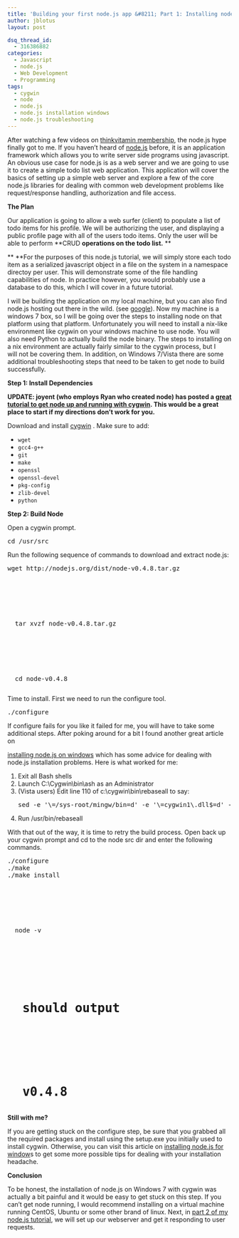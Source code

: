```yaml
---
title: 'Building your first node.js app &#8211; Part 1: Installing node on Windows 7'
author: jblotus
layout: post

dsq_thread_id:
  - 316386882
categories:
  - Javascript
  - node.js
  - Web Development
  - Programming
tags:
  - cygwin
  - node
  - node.js
  - node.js installation windows
  - node.js troubleshooting
---
```

After watching a few videos on [thinkvitamin membership][1], the node.js hype finally got to me. If you haven&#8217;t heard of [node.js][2] before, it is an application framework which allows you to write server side programs using javascript. An obvious use case for node.js is as a web server and we are going to use it to create a simple todo list web application. This application will cover the basics of setting up a simple web server and explore a few of the core node.js libraries for dealing with common web development problems like request/response handling, authorization and file access.

**The Plan**

Our application is going to allow a web surfer (client) to populate a list of todo items for his profile. We will be authorizing the user, and displaying a public profile page with all of the users todo items. Only the user will be able to perform **CRUD **operations on the todo list.** **

** **For the purposes of this node.js tutorial, we will simply store each todo item as a serialized javascript object in a file on the system in a namespace directoy per user. This will demonstrate some of the file handling capabilities of node. In practice however, you would probably use a database to do this, which I will cover in a future tutorial.

I will be building the application on my local machine, but you can also find node.js hosting out there in the wild. (see [google][3]). Now my machine is a windows 7 box, so I will be going over the steps to installing node on that platform using that platform. Unfortunately you will need to install a nix-like environment like cygwin on your windows machine to use node. You will also need Python to actually build the node binary. The steps to installing on a nix environment are actually fairly similar to the cygwin process, but I will not be covering them. In addition, on Windows 7/Vista there are some additional troubleshooting steps that need to be taken to get node to build successfully.

**Step 1: Install Dependencies**

**UPDATE: joyent (who employs Ryan who created node) has posted a [great tutorial to get node up and running with cygwin][4]. This would be a great place to start if my directions don&#8217;t work for you.**

Download and install [cygwin][5] . Make sure to add:

  * `wget`
  * `gcc4-g++`
  * `git`
  * `make`
  * `openssl`
  * `openssl-devel`
  * `pkg-config`
  * `zlib-devel`
  * `python`

**Step 2: Build Node**

Open a cygwin prompt.

<pre class="brush:shell">cd /usr/src</pre> Run the following sequence of commands to download and extract node.js:

<pre class="brush:shell">wget http://nodejs.org/dist/node-v0.4.8.tar.gz</p>



<p>
  tar xvzf node-v0.4.8.tar.gz
</p>



<p>
  cd node-v0.4.8</pre>
  Time to install. First we need to run the configure tool.


  <pre class="brush:shell">./configure</pre>
  If configure fails for you like it failed for me, you will have to take some additional steps. After poking around for a bit I found another great article on

  <a href="http://boxysystems.com/index.php/step-by-step-instructions-to-install-nodejs-on-windows"> installing node.js on windows</a> which has some advice for dealing with node.js installation problems. Here is what worked for me:
</p>



<ol>
  <li>
    Exit all Bash shells
  </li>


  <li>
    Launch C:\Cygwin\bin\ash as an Administrator
  </li>


  <li>
    (Vista users) Edit line 110 of c:\cygwin\bin\rebaseall to say:
    <pre>sed -e '\=/sys-root/mingw/bin=d' -e '\=cygwin1\.dll$=d' -e '\=cyglsa.*\.dll$=d' -e 's=^=/=' &gt;"$TmpFile"</pre>

  </li>


  <li>
    Run /usr/bin/rebaseall
  </li>

</ol>



<p>
  With that out of the way, it is time to retry the build process. Open back up your cygwin prompt and cd to the node src dir and enter the following commands.


  <pre class="brush:shell">./configure
./make
./make install</p>



<p>
  node -v
</p>



<h1>
  should output
</h1>



<h1>
  v0.4.8</pre>
</h1>



<p>
  <strong>Still with me?</strong>
</p>



<p>
  If you are getting stuck on the configure step, be sure that you grabbed all the required packages and install using the setup.exe you initially used to install cygwin. Otherwise, you can visit this article on <a href="http://boxysystems.com/index.php/step-by-step-instructions-to-install-nodejs-on-windows">installing node.js for window</a>s to get some more possible tips for dealing with your installation headache.
</p>



<p>
  <strong>Conclusion</strong>
</p>



<p>
  To be honest, the installation of node.js on Windows 7 with cygwin was actually a bit painful and it would be easy to get stuck on this step. If you can&#8217;t get node running, I would recommend installing on a virtual machine running CentOS, Ubuntu or some other brand of linux. Next, in <a href="http://www.jblotus.com/2011/05/30/building-your-first-node-js-app-%E2%80%93-part-2-building-the-web-server-and-request-dispatcher/">part 2 of my node.js tutorial</a>, we will set up our webserver and get it responding to user requests.
</p>



<p>
  &nbsp;
</p>

 [1]: http://membership.thinkvitamin.com/?aid=212&utm_source=aff
 [2]: http://nodejs.org/
 [3]: http://www.google.com/search?aq=f&sourceid=chrome&ie=UTF-8&q=node.js+hosting
 [4]: https://github.com/joyent/node/wiki/Building-node.js-on-Cygwin-(Windows)
 [5]: http://cygwin.com/install.html
